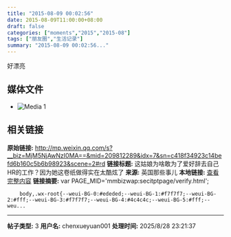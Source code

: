 ```yaml
---
title: "2015-08-09 00:02:56"
date: 2015-08-09T11:00:00+08:00
draft: false
categories: ["moments","2015","2015-08"]
tags: ["朋友圈","生活记录"]
summary: "2015-08-09 00:02:56..."
---
```


好漂亮

## 媒体文件

- ![Media 1](/Moments/photos/2015-08-09/201508090002560.jpg)

## 相关链接

**原始链接:** http://mp.weixin.qq.com/s?__biz=MjM5NjAwNzI0MA==&mid=209812289&idx=7&sn=c418f34923c14befd6b160c5b6b98923&scene=2#rd
**链接标题:** 这姑娘为啥敢为了爱好辞去自己HR的工作？因为她这卷纸做得实在太酷炫了
**来源:** 英国那些事儿
**本地链接:** [查看完整内容](/link_content/2015/08/2015-08-09-1/link_content/)
**链接摘要:** var PAGE_MID='mmbizwap:secitptpage/verify.html';

        
        body,.wx-root{--weui-BG-0:#ededed;--weui-BG-1:#f7f7f7;--weui-BG-2:#fff;--weui-BG-3:#f7f7f7;--weui-BG-4:#4c4c4c;--weui-BG-5:#fff;--weu...

---

**帖子类型:** 3
**用户名:** chenxueyuan001
**处理时间:** 2025/8/28 23:21:37
